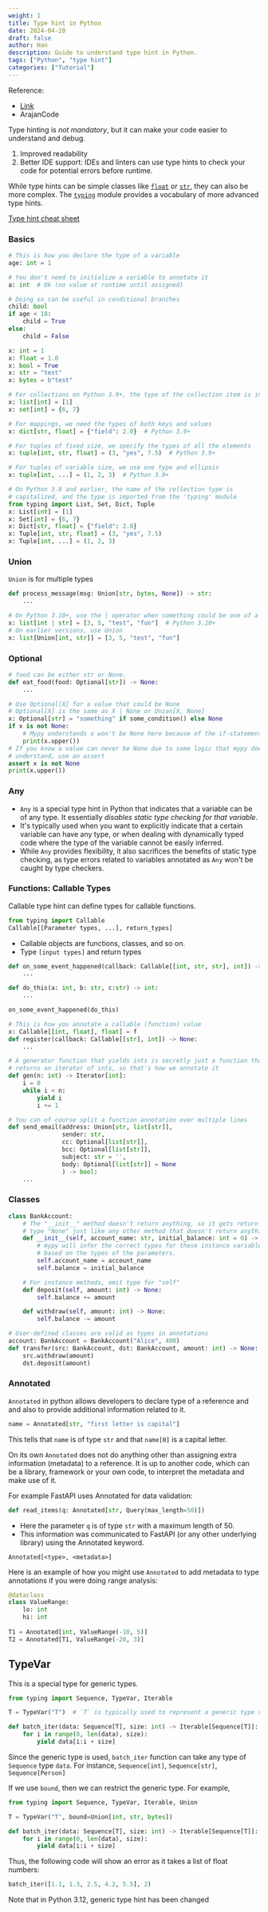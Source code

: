 ```yaml
---
weight: 1
title: Type hint in Python
date: 2024-04-20
draft: false
author: Han
description: Guide to understand type hint in Python.
tags: ["Python", "type hint"]
categories: ["Tutorial"]
---
```


Reference: 
- [Link](https://sjquant.tistory.com/69)
- ArajanCode

Type hinting is _not mandatory_, but it can make your code easier to understand and debug. 
1. Improved readability
2. Better IDE support: IDEs and linters can use type hints to check your code for potential errors before runtime. 

While type hints can be simple classes like [`float`](https://docs.python.org/3/library/functions.html#float "float") or [`str`](https://docs.python.org/3/library/stdtypes.html#str "str"), they can also be more complex. The [`typing`](https://docs.python.org/3/library/typing.html#module-typing "typing: Support for type hints (see :pep:`484`).") module provides a vocabulary of more advanced type hints.

[Type hint cheat sheet](https://mypy.readthedocs.io/en/stable/cheat_sheet_py3.html)

### Basics

```python
# This is how you declare the type of a variable
age: int = 1

# You don't need to initialize a variable to annotate it
a: int  # Ok (no value at runtime until assigned)

# Doing so can be useful in conditional branches
child: bool
if age < 18:
    child = True
else:
    child = False
```

```python
x: int = 1
x: float = 1.0
x: bool = True
x: str = "test"
x: bytes = b"test"

# For collections on Python 3.9+, the type of the collection item is in brackets
x: list[int] = [1]
x: set[int] = {6, 7}

# For mappings, we need the types of both keys and values
x: dict[str, float] = {"field": 2.0}  # Python 3.9+

# For tuples of fixed size, we specify the types of all the elements
x: tuple[int, str, float] = (3, "yes", 7.5)  # Python 3.9+

# For tuples of variable size, we use one type and ellipsis
x: tuple[int, ...] = (1, 2, 3)  # Python 3.9+
```


```python
# On Python 3.8 and earlier, the name of the collection type is
# capitalized, and the type is imported from the 'typing' module
from typing import List, Set, Dict, Tuple
x: List[int] = [1]
x: Set[int] = {6, 7}
x: Dict[str, float] = {"field": 2.0}
x: Tuple[int, str, float] = (3, "yes", 7.5)
x: Tuple[int, ...] = (1, 2, 3)

```

### Union 

`Union` is for multiple types
```python
def process_message(msg: Union[str, bytes, None]) -> str:
	...

# On Python 3.10+, use the | operator when something could be one of a few types
x: list[int | str] = [3, 5, "test", "fun"]  # Python 3.10+
# On earlier versions, use Union
x: list[Union[int, str]] = [3, 5, "test", "fun"]
```
### Optional 
```python
# food can be either str or None.
def eat_food(food: Optional[str]) -> None:
	...

# Use Optional[X] for a value that could be None
# Optional[X] is the same as X | None or Union[X, None]
x: Optional[str] = "something" if some_condition() else None
if x is not None:
    # Mypy understands x won't be None here because of the if-statement
    print(x.upper())
# If you know a value can never be None due to some logic that mypy doesn't
# understand, use an assert
assert x is not None
print(x.upper())
```


### Any
- `Any` is a special type hint in Python that indicates that a variable can be of any type. It essentially _disables static type checking for that variable_.
- It's typically used when you want to explicitly indicate that a certain variable can have any type, or when dealing with dynamically typed code where the type of the variable cannot be easily inferred.
- While `Any` provides flexibility, it also sacrifices the benefits of static type checking, as type errors related to variables annotated as `Any` won't be caught by type checkers.

### Functions: Callable Types

Callable type hint can define types for callable functions.
```python
from typing import Callable
Callable[[Parameter types, ...], return_types] 
```
- Callable objects are functions, classes, and so on. 
- Type `[input types]` and return types

```python
def on_some_event_happened(callback: Callable[[int, str, str], int]) -> None:
    ...

def do_this(a: int, b: str, c:str) -> int:
    ...

on_some_event_happened(do_this)

# This is how you annotate a callable (function) value
x: Callable[[int, float], float] = f
def register(callback: Callable[[str], int]) -> None: 
	...

# A generator function that yields ints is secretly just a function that
# returns an iterator of ints, so that's how we annotate it
def gen(n: int) -> Iterator[int]:
    i = 0
    while i < n:
        yield i
        i += 1

# You can of course split a function annotation over multiple lines
def send_email(address: Union[str, list[str]],
               sender: str,
               cc: Optional[list[str]],
               bcc: Optional[list[str]],
               subject: str = '',
               body: Optional[list[str]] = None
               ) -> bool:
    ...
```

### Classes

```python
class BankAccount:
    # The "__init__" method doesn't return anything, so it gets return
    # type "None" just like any other method that doesn't return anything
    def __init__(self, account_name: str, initial_balance: int = 0) -> None:
        # mypy will infer the correct types for these instance variables
        # based on the types of the parameters.
        self.account_name = account_name
        self.balance = initial_balance

    # For instance methods, omit type for "self"
    def deposit(self, amount: int) -> None:
        self.balance += amount

    def withdraw(self, amount: int) -> None:
        self.balance -= amount

# User-defined classes are valid as types in annotations
account: BankAccount = BankAccount("Alice", 400)
def transfer(src: BankAccount, dst: BankAccount, amount: int) -> None:
    src.withdraw(amount)
    dst.deposit(amount)
```
### Annotated

`Annotated` in python allows developers to declare type of a reference and and also to provide additional information related to it.

```python
name = Annotated[str, "first letter is capital"]
```

This tells that `name` is of type `str` and that `name[0]` is a capital letter.

On its own `Annotated` does not do anything other than assigning extra information (metadata) to a reference. It is up to another code, which can be a library, framework or your own code, to interpret the metadata and make use of it.

For example FastAPI uses Annotated for data validation:
```python
def read_items(q: Annotated[str, Query(max_length=50)])
```
- Here the parameter `q` is of type `str` with a maximum length of 50. 
- This information was communicated to FastAPI (or any other underlying library) using the Annotated keyword.

`Annotated[<type>, <metadata>]`

Here is an example of how you might use `Annotated` to add metadata to type annotations if you were doing range analysis:

```python
@dataclass
class ValueRange:
    lo: int
    hi: int
	
T1 = Annotated[int, ValueRange(-10, 5)]
T2 = Annotated[T1, ValueRange(-20, 3)]
```

## TypeVar

This is a special type for generic types. 

```python
from typing import Sequence, TypeVar, Iterable

T = TypeVar("T")  # `T` is typically used to represent a generic type variable

def batch_iter(data: Sequence[T], size: int) -> Iterable[Sequence[T]]:
    for i in range(0, len(data), size):
        yield data[i:i + size]
```

Since the generic type is used, `batch_iter` function can take any type of `Sequence` type `data`. For instance, `Sequence[int]`, `Sequence[str]`, `Sequence[Person]`

If we use `bound`, then we can restrict the generic type. For example, 
```python
from typing import Sequence, TypeVar, Iterable, Union

T = TypeVar("T", bound=Union[int, str, bytes])

def batch_iter(data: Sequence[T], size: int) -> Iterable[Sequence[T]]:
    for i in range(0, len(data), size):
        yield data[i:i + size]
```

Thus, the following code will show an error as it takes a list of float numbers:
```python
batch_iter([1.1, 1.3, 2.5, 4.2, 5.5], 2)
```

Note that in Python 3.12, generic type hint has been changed
